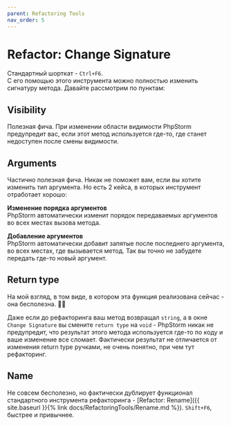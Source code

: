 ```yaml
---
parent: Refactoring Tools
nav_order: 5
---
```


# Refactor: Change Signature

Стандартный шорткат - `Ctrl+F6`.<br>
С его помощью этого инструмента можно полностью изменить сигнатуру метода. Давайте рассмотрим по пунктам:

## Visibility
Полезная фича. При изменении области видимости PhpStorm предупредит вас, если этот метод используется где-то, где станет недоступен после смены видимости.


## Arguments
Частично полезная фича. Никак не поможет вам, если вы хотите изменить тип аргумента. Но есть 2 кейса, в которых инструмент отработает хорошо:

**Изменение порядка аргументов**<br>
PhpStorm автоматически изменит порядок передаваемых аргументов во всех местах вызова метода.

**Добавление аргументов**<br>
PhpStorm автоматически добавит запятые после последнего аргумента, во всех местах, где вызывается метод. Так вы точно не забудете передать где-то новый аргумент.

## Return type
На мой взгляд, в том виде, в котором эта функция реализована сейчас - она бесполезна. :no_good_man:

Даже если до рефакторинга ваш метод возвращал `string`, а в окне `Change Signature` вы смените `return type` на `void` - PhpStorm никак не предупредит, что результат этого метода используется где-то по коду и ваше изменение все сломает. Фактически результат не отличается от изменения return type ручками, не очень понятно, при чем тут рефакторинг. 



## Name
Не совсем бесполезно, но фактически дублирует функционал стандартного инструмента рефакторинга - [Refactor: Rename]({{ site.baseurl }}{% link docs/RefactoringTools/Rename.md %}). `Shift+F6`, быстрее и привычнее. 
